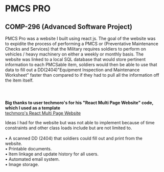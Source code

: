 # PMCS PRO

## COMP-296 (Advanced Software Project)

PMCS Pro was a website I built using react js. The goal of the website was to expidite the process
of performing a PMCS or (Preventative Maintenance Checks and Services) that the Military requires
soldiers to perform on vehicles / heavy machinery on either a weekly or monthly basis. The website
was linked to a local SQL database that would store pertinent information to each PMCSable item,
soldiers would then be able to use that data to fill out a DD(2404)"Equipment Inspection and Maintenance
Worksheet" faster than compared to if they had to pull all the information off the item itself. <br>
<br>
#
**Big thanks to user techmoro's  for his "React Multi Page Website" code, which I used as a template** <br>
[techmoro's React Multi Page Website](https://github.com/techomoro/ReactMultiPageWebsite) <br>

Ideas I had for the website but was not able to implement because of time constraints and other 
class loads include but are not limited to. <br>
<br>
• A scanned DD (2404) that soldiers could fill out and print from the website. <br>
• Printable documents.<br>
• Item linkage and update history for all users. <br>
• Automated email system. <br>
• Image storage. <br>


